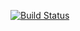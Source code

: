 [![Build Status](https://travis-ci.org/MaksymCherniak/test.task.greetings.svg?branch=master)](https://travis-ci.org/MaksymCherniak/test.task.greetings)